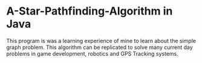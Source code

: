 # A-Star-Pathfinding-Algorithm in Java</h1>
This program is was a learning experience of mine to learn about the simple graph problem. This algorithm can be replicated to solve many current day problems in game development, robotics and GPS Tracking systems. 
